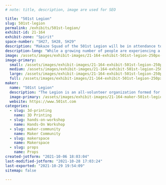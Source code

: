 ```yaml
---
# note: title, description, image are used for SEO

title: "501st Legion"
slug: 501st-legion
permalink: /exhibits/501st-legion/
exhibit-id: 21-164
exhibit-zone: "Spirit"
space-number: "SH27, SH28, SH29"
description: "Makaze Squad of the 501st Legion will be in attendance to help attendees learn all about costuming. "
description-long: "While a growing number of people are experiencing a reawakening of their Star Wars fandom, new generations are seeking ways to celebrate their passion for George Lucas&#039;s modern mythology. The 501st Legion brings these fans together, reinforcing the enduring longevity of the Star Wars saga."
image: /assets/images/exhibit-images/21-164-exhibit-501st-legion-250px-501st-legion-logo-large.jpg
image-primary: 
  small: /assets/images/exhibit-images/21-164-exhibit-501st-legion-250px-501st-legion-logo-small.jpg
  medium: /assets/images/exhibit-images/21-164-exhibit-501st-legion-250px-501st-legion-logo-medium.jpg
  large: /assets/images/exhibit-images/21-164-exhibit-501st-legion-250px-501st-legion-logo-large.jpg
  full: /assets/images/exhibit-images/21-164-exhibit-501st-legion-250px-501st-legion-logo-full.jpg
maker: 
  name: "501st Legion"
  description: "The Legion is an all-volunteer organization formed for the express purpose of bringing together costume enthusiasts under a collective identity within which to operate. The Legion seeks to promote interest in Star Wars through the building and wearing of quality costumes, and to facilitate the use of these costumes for Star Wars-related events as well as contributions to the local community through costumed charity and volunteer work."
  image-primary: /assets/images/exhibit-images/21-164-maker-501st-legion-logobanner1-medium.png
  website: https://www.501st.com
categories: 
  - slug: 3d-printing
    name: 3D Printing
  - slug: hands-on-workshop
    name: Hands-On Workshop
  - slug: maker-community
    name: Maker Community
  - slug: makerspace
    name: Makerspace
  - slug: props
    name: Props
created-jotform: "2021-10-06 18:03:04"
last-modified-jotform: "2021-10-28 17:03:24"
last-exported: "2021-10-29 19:54:09"
sitemap: false

---
```

